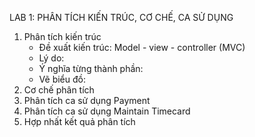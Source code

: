 LAB 1: PHÂN TÍCH KIẾN TRÚC, CƠ CHẾ, CA SỬ DỤNG

1. Phân tích kiến trúc
   - Đề xuất kiến trúc: Model - view - controller (MVC)
   - Lý do:
   - Ý nghĩa từng thành phần:
   - Vẽ biểu đồ:
3. Cơ chế phân tích
4. Phân tích ca sử dụng Payment
5. Phân tích ca sử dụng Maintain Timecard
6. Hợp nhất kết quả phân tích

